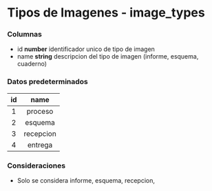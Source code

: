 # Tipos de Imagenes - image_types
### Columnas
- id **number** identificador unico de tipo de imagen
- name **string** descripcion del tipo de imagen (informe, esquema, cuaderno)

### Datos predeterminados
| id  | name  |
|:-:  |:-:    |
|1    |proceso|
|2    |esquema|
|3    |recepcion|
|4    |entrega|

### Consideraciones
- Solo se considera informe, esquema, recepcion, 